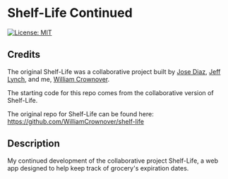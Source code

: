 # Shelf-Life Continued

[![License: MIT](https://img.shields.io/badge/License-MIT-yellow.svg)](https://opensource.org/licenses/MIT)

## Credits
The original Shelf-Life was a collaborative project built by [Jose Diaz](https://github.com/hotsoup42), [Jeff Lynch](https://github.com/kingami34), and me, [William Crownover](https://github.com/WilliamCrownover).

The starting code for this repo comes from the collaborative version of Shelf-Life.

The original repo for Shelf-Life can be found here: https://github.com/WilliamCrownover/shelf-life

## Description
My continued development of the collaborative project Shelf-Life, a web app designed to help keep track of grocery's expiration dates.
